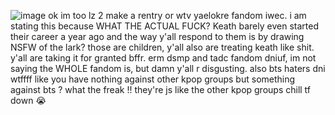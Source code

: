 ![image](https://github.com/user-attachments/assets/1cf412c3-ff5e-417f-bab1-b24a427d3245)
ok im too lz 2 make a rentry or wtv
yaelokre fandom iwec. i am stating this because WHAT THE ACTUAL FUCK? Keath barely even started their career a year ago and the way y'all respond to them is by drawing NSFW of the lark? those are children, y'all also are treating keath like shit. y'all are taking it for granted bffr.
erm dsmp and tadc fandom dniuf, im not saying the WHOLE fandom is, but damn y'all r disgusting.
also bts haters dni wtffff like you have nothing against other kpop groups but something against bts ? what the freak !! they're js like the other kpop groups chill tf down :sob:
